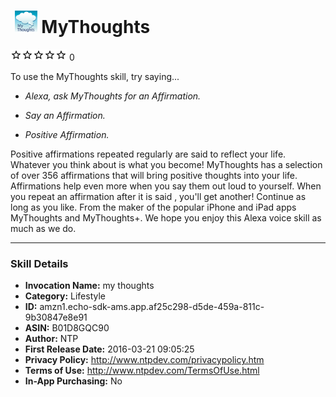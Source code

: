# &nbsp;<img src="app_icon" alt="MyThoughts icon" width="36"> MyThoughts
![0 stars](../../../images/ic_star_border_black_18dp_1x.png)![0 stars](../../../images/ic_star_border_black_18dp_1x.png)![0 stars](../../../images/ic_star_border_black_18dp_1x.png)![0 stars](../../../images/ic_star_border_black_18dp_1x.png)![0 stars](../../../images/ic_star_border_black_18dp_1x.png) 0

To use the MyThoughts skill, try saying...

* *Alexa, ask MyThoughts for an Affirmation.*

* *Say an Affirmation.*

* *Positive Affirmation.*

Positive affirmations repeated regularly are said to reflect your life.  Whatever you think about is what you become!  MyThoughts has a selection of over 356 affirmations that will bring positive thoughts into your life.  Affirmations help even more when you say them out loud to yourself.  When you repeat an affirmation after it is said , you'll get another!  Continue as long as you like.  From the maker of the popular iPhone and iPad apps MyThoughts and MyThoughts+.  We hope you enjoy this Alexa voice skill as much as we do.

***

### Skill Details

* **Invocation Name:** my thoughts
* **Category:** Lifestyle
* **ID:** amzn1.echo-sdk-ams.app.af25c298-d5de-459a-811c-9b30847e8e91
* **ASIN:** B01D8GQC90
* **Author:** NTP
* **First Release Date:** 2016-03-21 09:05:25
* **Privacy Policy:** http://www.ntpdev.com/privacypolicy.htm
* **Terms of Use:** http://www.ntpdev.com/TermsOfUse.html
* **In-App Purchasing:** No
